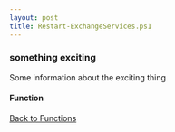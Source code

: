 ```yaml
---
layout: post
title: Restart-ExchangeServices.ps1
---
```


### something exciting

Some information about the exciting thing

#### Function

<script src="https://gist-it.appspot.com/github.com/BanterBoy/scripts-blog/blob/master/PowerShell/functions/exchange/Restart-ExchangeServices.ps1" crossorigin="anonymous"></script>

<a href="/menu/_pages/functions.html">Back to Functions</a>
